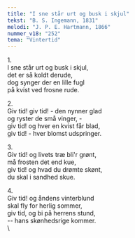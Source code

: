 ```yaml
---
title: "I sne står urt og busk i skjul"
tekst: "B. S. Ingemann, 1831"
melodi: "J. P. E. Hartmann, 1866"
nummer_v18: "252"
tema: "Vintertid"
---
```

1\.\
I sne står urt og busk i skjul,\
det er så koldt derude,\
dog synger der en lille fugl\
på kvist ved frosne rude.

2\.\
Giv tid! giv tid! - den nynner glad\
og ryster de små vinger, -\
giv tid! og hver en kvist får blad,\
giv tid! - hver blomst udspringer.

3\.\
Giv tid! og livets træ bli'r grønt,\
må frosten det end kue,\
giv tid! og hvad du drømte skønt,\
du skal i sandhed skue.

4\.\
Giv tid! og åndens vinterblund\
skal fly for herlig sommer,\
giv tid, og bi på herrens stund,\
-- hans skønhedsrige kommer.\
\
